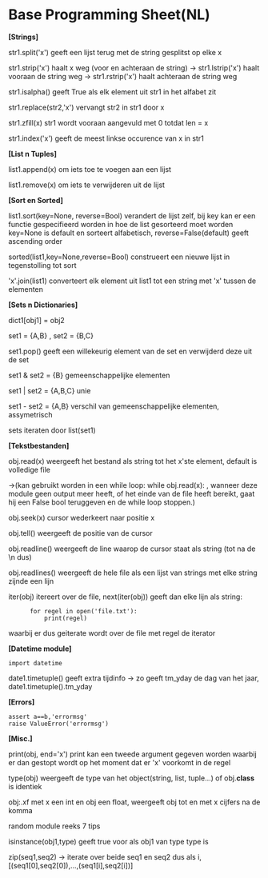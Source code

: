 # Base Programming Sheet(NL)

**[Strings]**

str1.split('x') geeft een lijst terug met de string gesplitst op elke x

str1.strip('x') haalt x weg (voor en achteraan de string)
  -> str1.lstrip('x') haalt vooraan de string weg
  -> str1.rstrip('x') haalt achteraan de string weg

str1.isalpha() geeft True als elk element uit str1 in het alfabet zit

str1.replace(str2,'x') vervangt str2 in str1 door x

str1.zfill(x) str1 wordt vooraan aangevuld met 0 totdat len = x

str1.index('x') geeft de meest linkse occurence van x in str1

**[List n Tuples]**

list1.append(x) om iets toe te voegen aan een lijst

list1.remove(x) om iets te verwijderen uit de lijst

**[Sort en Sorted]**

list1.sort(key=None, reverse=Bool) verandert de lijst zelf, bij key kan er een functie gespecifieerd worden 
in hoe de list gesorteerd moet worden key=None is default en sorteert alfabetisch, reverse=False(default) 
geeft ascending order
     
sorted(list1,key=None,reverse=Bool) construeert een nieuwe lijst in tegenstolling tot sort
  
'x'.join(list1) converteert elk element uit list1 tot een string met 'x' tussen de elementen

**[Sets n Dictionaries]**

dict1[obj1] = obj2

set1 = {A,B} , set2 = {B,C}

set1.pop() geeft een willekeurig element van de set en verwijderd deze uit de set

set1 & set2 = {B} gemeenschappelijke elementen

set1 | set2 = {A,B,C} unie

set1 - set2 = {A,B} verschil van gemeenschappelijke elementen, assymetrisch

sets iteraten door list(set1)
	

**[Tekstbestanden]**

obj.read(x) weergeeft het bestand als string tot het x'ste element, default is volledige file

->(kan gebruikt worden in een while loop: while obj.read(x): , wanneer deze module geen output meer heeft, of het einde van de 
file heeft bereikt, gaat hij een False bool teruggeven en de while loop stoppen.)
            
obj.seek(x) cursor wederkeert naar positie x

obj.tell() weergeeft de positie van de cursor

obj.readline() weergeeft de line waarop de cursor staat als string (tot na de \n dus)

obj.readlines() weergeeft de hele file als een lijst van strings met elke string zijnde een lijn

iter(obj) itereert over de file, next(iter(obj)) geeft dan elke lijn als string:

          for regel in open('file.txt'):
              print(regel)
  waarbij er dus geiterate wordt over de file met regel de iterator

**[Datetime module]**

	import datetime
date1.timetuple() geeft extra tijdinfo
    -> zo geeft tm_yday de dag van het jaar, date1.timetuple().tm_yday


**[Errors]**

	assert a==b,'errormsg'
	raise ValueError('errormsg')


**[Misc.]**

print(obj, end='x') print kan een tweede argument gegeven worden waarbij er dan gestopt wordt op het moment dat er 'x'
voorkomt in de regel

type(obj) weergeeft de type van het object(string, list, tuple...) of obj.__class__ is identiek

obj:.xf met x een int en obj een float, weergeeft obj tot en met x cijfers na de komma

random module reeks 7 tips

isinstance(obj1,type) geeft true voor als obj1 van type type is

zip(seq1,seq2)
 -> iterate over beide seq1 en seq2 dus als i, [(seq1[0],seq2[0]),...,(seq1[i],seq2[i])]
